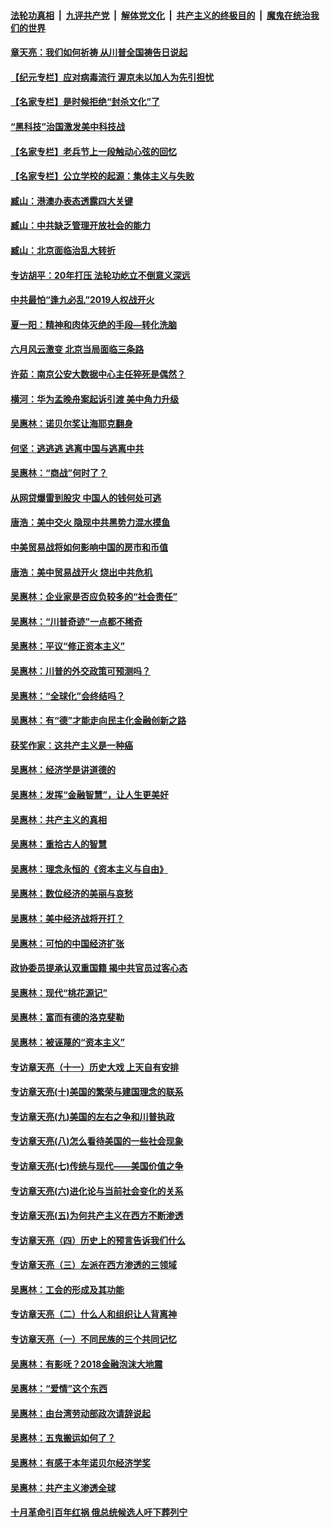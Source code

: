 

####  [法轮功真相](../../../../basic/blob/master/README.md?t=06241131) &nbsp;|&nbsp; [九评共产党](../../../../9ping.md/blob/master/README.md?t=06241131) &nbsp;|&nbsp; [解体党文化](../../../../jtdwh.md/blob/master/README.md?t=06241131)  &nbsp;|&nbsp; [共产主义的终极目的](../../../../gczydzjmd.md/blob/master/README.md?t=06241131) &nbsp;|&nbsp; [魔鬼在统治我们的世界](../../../../mgztzwmdsj.md/blob/master/README.md?t=06241131) 

#### [章天亮：我们如何祈祷 从川普全国祷告日说起](../pages/nsc423/n11944627.md?t=06241131) 

#### [【纪元专栏】应对病毒流行 渥京未以加人为先引担忧](../pages/nsc423/n11875714.md?t=06241131) 

#### [【名家专栏】是时候拒绝“封杀文化”了](../pages/nsc423/n11814093.md?t=06241131) 

#### [“黑科技”治国激发美中科技战](../pages/nsc423/n11638056.md?t=06241131) 

#### [【名家专栏】老兵节上一段触动心弦的回忆](../pages/nsc423/n11646016.md?t=06241131) 

#### [【名家专栏】公立学校的起源：集体主义与失败](../pages/nsc423/n11601833.md?t=06241131) 

#### [臧山：港澳办表态透露四大关键](../pages/nsc423/n11421628.md?t=06241131) 

#### [臧山：中共缺乏管理开放社会的能力](../pages/nsc423/n11407457.md?t=06241131) 

#### [臧山：北京面临治乱大转折](../pages/nsc423/n11406895.md?t=06241131) 

#### [专访胡平：20年打压 法轮功屹立不倒意义深远](../pages/nsc423/n11398800.md?t=06241131) 

#### [中共最怕“逢九必乱”2019人权战开火](../pages/nsc423/n11385248.md?t=06241131) 

#### [夏一阳：精神和肉体灭绝的手段—转化洗脑](../pages/nsc423/n11368250.md?t=06241131) 

#### [六月风云激变 北京当局面临三条路](../pages/nsc423/n11313668.md?t=06241131) 

#### [许茹：南京公安大数据中心主任猝死是偶然？](../pages/nsc423/n11064744.md?t=06241131) 

#### [横河：华为孟晚舟案起诉引渡 美中角力升级](../pages/nsc423/n11027230.md?t=06241131) 

#### [吴惠林：诺贝尔奖让海耶克翻身](../pages/nsc423/n10890049.md?t=06241131) 

#### [何坚：逃逃逃 逃离中国与逃离中共](../pages/nsc423/n10592891.md?t=06241131) 

#### [吴惠林：“商战”何时了？](../pages/nsc423/n10573558.md?t=06241131) 

#### [从网贷爆雷到股灾 中国人的钱何处可逃](../pages/nsc423/n10572800.md?t=06241131) 

#### [唐浩：美中交火 隐现中共黑势力混水摸鱼](../pages/nsc423/n10544040.md?t=06241131) 

#### [中美贸易战将如何影响中国的房市和币值](../pages/nsc423/n10543697.md?t=06241131) 

#### [唐浩：美中贸易战开火 烧出中共危机](../pages/nsc423/n10540126.md?t=06241131) 

#### [吴惠林：企业家是否应负较多的“社会责任”](../pages/nsc423/n10535022.md?t=06241131) 

#### [吴惠林：“川普奇迹”一点都不稀奇](../pages/nsc423/n10512808.md?t=06241131) 

#### [吴惠林：平议“修正资本主义”](../pages/nsc423/n10495724.md?t=06241131) 

#### [吴惠林：川普的外交政策可预测吗？](../pages/nsc423/n10462387.md?t=06241131) 

#### [吴惠林：“全球化”会终结吗？](../pages/nsc423/n10452838.md?t=06241131) 

#### [吴惠林：有“德”才能走向民主化金融创新之路](../pages/nsc423/n10432292.md?t=06241131) 

#### [获奖作家：这共产主义是一种癌](../pages/nsc423/n10431541.md?t=06241131) 

#### [吴惠林：经济学是讲道德的](../pages/nsc423/n10398014.md?t=06241131) 

#### [吴惠林：发挥“金融智慧”，让人生更美好](../pages/nsc423/n10375019.md?t=06241131) 

#### [吴惠林：共产主义的真相](../pages/nsc423/n10351394.md?t=06241131) 

#### [吴惠林：重拾古人的智慧](../pages/nsc423/n10337691.md?t=06241131) 

#### [吴惠林：理念永恒的《资本主义与自由》](../pages/nsc423/n10316274.md?t=06241131) 

#### [吴惠林：数位经济的美丽与哀愁](../pages/nsc423/n10292946.md?t=06241131) 

#### [吴惠林：美中经济战将开打？](../pages/nsc423/n10258825.md?t=06241131) 

#### [吴惠林：可怕的中国经济扩张](../pages/nsc423/n10219147.md?t=06241131) 

#### [政协委员提承认双重国籍 揭中共官员过客心态](../pages/nsc423/n10208809.md?t=06241131) 

#### [吴惠林：现代“桃花源记”](../pages/nsc423/n10185234.md?t=06241131) 

#### [吴惠林：富而有德的洛克斐勒](../pages/nsc423/n10142264.md?t=06241131) 

#### [吴惠林：被诬蔑的“资本主义”](../pages/nsc423/n10124816.md?t=06241131) 

#### [专访章天亮（十一）历史大戏 上天自有安排](../pages/nsc423/n10094905.md?t=06241131) 

#### [专访章天亮(十)美国的繁荣与建国理念的联系](../pages/nsc423/n10094899.md?t=06241131) 

#### [专访章天亮(九)美国的左右之争和川普执政](../pages/nsc423/n10094889.md?t=06241131) 

#### [专访章天亮(八)怎么看待美国的一些社会现象](../pages/nsc423/n10094857.md?t=06241131) 

#### [专访章天亮(七)传统与现代——美国价值之争](../pages/nsc423/n10093140.md?t=06241131) 

#### [专访章天亮(六)进化论与当前社会变化的关系](../pages/nsc423/n10092036.md?t=06241131) 

#### [专访章天亮(五)为何共产主义在西方不断渗透](../pages/nsc423/n10083620.md?t=06241131) 

#### [专访章天亮（四）历史上的预言告诉我们什么](../pages/nsc423/n10083606.md?t=06241131) 

#### [专访章天亮（三）左派在西方渗透的三领域](../pages/nsc423/n10081115.md?t=06241131) 

#### [吴惠林：工会的形成及其功能](../pages/nsc423/n10080633.md?t=06241131) 

#### [专访章天亮（二）什么人和组织让人背离神](../pages/nsc423/n10076637.md?t=06241131) 

#### [专访章天亮（一）不同民族的三个共同记忆](../pages/nsc423/n10074188.md?t=06241131) 

#### [吴惠林：有影呒？2018金融泡沫大地震](../pages/nsc423/n10040534.md?t=06241131) 

#### [吴惠林：“爱情”这个东西](../pages/nsc423/n10019423.md?t=06241131) 

#### [吴惠林：由台湾劳动部政次请辞说起](../pages/nsc423/n9979679.md?t=06241131) 

#### [吴惠林：五鬼搬运如何了？](../pages/nsc423/n9925338.md?t=06241131) 

#### [吴惠林：有感于本年诺贝尔经济学奖](../pages/nsc423/n9871883.md?t=06241131) 

#### [吴惠林：共产主义渗透全球](../pages/nsc423/n9812748.md?t=06241131) 

#### [十月革命引百年红祸 俄总统候选人吁下葬列宁](../pages/nsc423/n9810182.md?t=06241131) 

